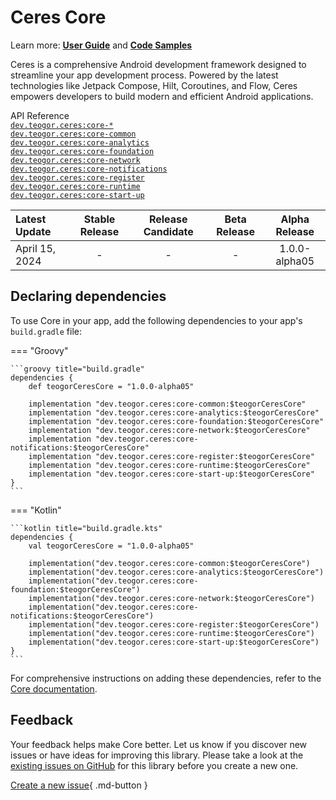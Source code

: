 # Ceres Core

Learn more: **[User Guide](../user-guide.md)** and **[Code Samples](../code-samples.md)**

Ceres is a comprehensive Android development framework designed to streamline your app development process. Powered by the latest technologies like Jetpack Compose, Hilt, Coroutines, and Flow, Ceres empowers developers to build modern and efficient Android applications.

[//]: # (REGION-API-REFERENCE)

API Reference  
[`dev.teogor.ceres:core-*`](../html/core)  
[`dev.teogor.ceres:core-common`](../html/core/common)  
[`dev.teogor.ceres:core-analytics`](../html/core/core-analytics)  
[`dev.teogor.ceres:core-foundation`](../html/core/foundation)  
[`dev.teogor.ceres:core-network`](../html/core/network)  
[`dev.teogor.ceres:core-notifications`](../html/core/notifications)  
[`dev.teogor.ceres:core-register`](../html/core/register)  
[`dev.teogor.ceres:core-runtime`](../html/core/runtime)  
[`dev.teogor.ceres:core-start-up`](../html/core/startup)

[//]: # (REGION-API-REFERENCE)

[//]: # (REGION-RELEASE-TABLE)

| Latest Update    |  Stable Release  |  Release Candidate  |  Beta Release  |  Alpha Release  |
|:-----------------|:----------------:|:-------------------:|:--------------:|:---------------:|
| April 15, 2024   |        -         |          -          |       -        |  1.0.0-alpha05  |

[//]: # (REGION-RELEASE-TABLE)

[//]: # (REGION-DEPENDENCIES)

## Declaring dependencies

To use Core in your app, add the following dependencies to your app's `build.gradle` file:

=== "Groovy"

    ```groovy title="build.gradle"
    dependencies {
        def teogorCeresCore = "1.0.0-alpha05"
        
        implementation "dev.teogor.ceres:core-common:$teogorCeresCore"
        implementation "dev.teogor.ceres:core-analytics:$teogorCeresCore"
        implementation "dev.teogor.ceres:core-foundation:$teogorCeresCore"
        implementation "dev.teogor.ceres:core-network:$teogorCeresCore"
        implementation "dev.teogor.ceres:core-notifications:$teogorCeresCore"
        implementation "dev.teogor.ceres:core-register:$teogorCeresCore"
        implementation "dev.teogor.ceres:core-runtime:$teogorCeresCore"
        implementation "dev.teogor.ceres:core-start-up:$teogorCeresCore"
    }
    ```

=== "Kotlin"

    ```kotlin title="build.gradle.kts"
    dependencies {
        val teogorCeresCore = "1.0.0-alpha05"
        
        implementation("dev.teogor.ceres:core-common:$teogorCeresCore")
        implementation("dev.teogor.ceres:core-analytics:$teogorCeresCore")
        implementation("dev.teogor.ceres:core-foundation:$teogorCeresCore")
        implementation("dev.teogor.ceres:core-network:$teogorCeresCore")
        implementation("dev.teogor.ceres:core-notifications:$teogorCeresCore")
        implementation("dev.teogor.ceres:core-register:$teogorCeresCore")
        implementation("dev.teogor.ceres:core-runtime:$teogorCeresCore")
        implementation("dev.teogor.ceres:core-start-up:$teogorCeresCore")
    }
    ```

For comprehensive instructions on adding these dependencies, refer to the [Core documentation](../core/index.md#getting-started-with-core).

[//]: # (REGION-DEPENDENCIES)

[//]: # (REGION-FEEDBACK)

## Feedback

Your feedback helps make Core better. Let us know if you discover new issues or have
ideas for improving this library. Please take a look at the [existing issues on GitHub](https://github.com/teogor/ceres/issues)
for this library before you create a new one.

[Create a new issue](https://github.com/teogor/ceres/issues/new){ .md-button }

[//]: # (REGION-FEEDBACK)

[//]: # (REGION-VERSION-CHANGELOG)



[//]: # (REGION-VERSION-CHANGELOG)

